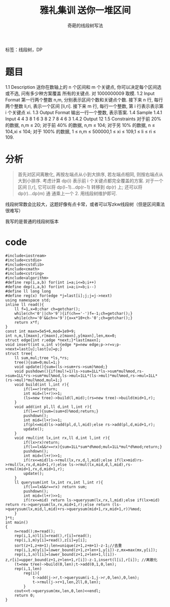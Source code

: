 ﻿---
title: 雅礼集训 送你一堆区间
subtitle: "奇葩的线段树写法"
tags: 
 - 数据结构-线段树
 - DP-杂题
grammar_cjkRuby: true
catalog: true
layout:  post
header-img: "img/header/P4.jpg"
preview-img: "/img/preview/P4.jpg"
---

标签：线段树，DP

# 题目

1.1 Description 
送你在数轴上的 n 个区间和 m 个关键点, 你可以决定每个区间选或不选, 问有多少种方案覆盖 所有的关键点. 对 1000000009 取模.
1.2 Input Format 
第一行两个整数 n,m, 分别表示区间个数和关键点个数. 接下来 n 行, 每行两个整数 li,ri, 表示一个区间 [li,ri]. 接下来 m 行, 每行一个整数, 第 i 行表示表示第 i 个关键点 xi.
1.3 Output Format 
输出一行一个整数, 表示答案.
1.4 Sample 
1.4.1 Input 
4 4 
3 8 
1 6 
3 8 
2 7 
8 4 
6 3
1.4.2 Output 
12
1.5 Constraints 
对于前 20% 的数据, n,m ≤ 20; 
对于前 40% 的数据, n,m ≤ 104; 
对于另 10% 的数据, n ≤ 104,xi ≤ 104; 
对于 100% 的数据, 1 ≤ n,m ≤ 500000,1 ≤ xi ≤ 109,1 ≤ li ≤ ri ≤ 109.

# 分析

> 首先对区间离散化, 再按左端点从小到大排序, 若左端点相同, 则按右端点从大到小排序. 考虑计算 dp(i) 表示前 i 个关键点都完全覆盖的方案. 对于一个区间 [l,r], 它可以将 dp(l−1)...dp(r−1) 转移到 dp(r) 上; 还可以将 dp(r)...dp(m) 通 通乘上一个 2. 用线段树维护即可.

线段树常数会比较大，这题好像有点卡常，或者可以写zkw线段树（但是区间乘法很难写）

我写的是普通的线段树版本

# code

```
#include<iostream>
#include<cstdio>
#include<cstdlib>
#include<cmath>
#include<cstring>
#include<algorithm>
#define rep(i,a,b) for(int i=a;i<=b;i++)
#define dep(i,a,b) for(int i=a;i>=b;i--)
#define ll long long
#define reg(x) for(edge *j=last[i];j;j=j->next)
using namespace std;
inline ll read(){
	ll f=1,x=0;char ch=getchar();
	while(ch<'0'||ch>'9'){if(ch=='-')f=-1;ch=getchar();}
	while(ch>='0'&&ch<='9'){x=x*10+ch-'0';ch=getchar();}
	return x*f;
}
const int maxn=5e5+6,mod=1e9+9;
int n,m,l[maxn],r[maxn],z[maxn],y[maxn],len,mx=0;
struct edge{int r;edge *next;}*last[maxn];
void insert(int u,int v){edge *p=new edge;p->r=v;p->next=last[u];last[u]=p;}
struct tree{
    ll sum,mul;tree *ls,*rs;
    tree(){sum=0;mul=1;}
    void update(){sum=(ls->sum+rs->sum)%mod;}
    void pushdown(){if(mul!=1)ls->sum=1LL*ls->sum*mul%mod,rs->sum=1LL*rs->sum*mul%mod,ls->mul=1LL*(ls->mul)*mul%mod,rs->mul=1LL*(rs->mul)*mul%mod,mul=1;}
    void build(int l,int r){
        if(l==r)return;
    	int mid=(l+r)>>1;
        (ls=new tree)->build(l,mid);(rs=new tree)->build(mid+1,r);
    }
    void add(int pl,ll d,int l,int r){
        if(l==r){sum=(sum+d)%mod;return;}
        pushdown();
        int mid=(l+r)>>1;
        if(pl<=mid)ls->add(pl,d,l,mid);else rs->add(pl,d,mid+1,r);
        update();
    }
    void rmul(int lx,int rx,ll d,int l,int r){
        if(lx>rx)return;
        if(l==lx&&r==rx){sum=1LL*sum*d%mod;mul=1LL*mul*d%mod;return;}
        pushdown();
        int mid=(l+r)>>1;
        if(rx<=mid)ls->rmul(lx,rx,d,l,mid);else if(lx>mid)rs->rmul(lx,rx,d,mid+1,r);else ls->rmul(lx,mid,d,l,mid),rs->rmul(mid+1,rx,d,mid+1,r); 
        update();
    }
    ll querysum(int lx,int rx,int l,int r){
        if(l==lx&&r==rx) return sum;
        pushdown();
        int mid=(l+r)>>1;
        if(rx<=mid) return ls->querysum(lx,rx,l,mid);else if(lx>mid) return rs->querysum(lx,rx,mid+1,r);else return (ls->querysum(lx,mid,l,mid)+rs->querysum(mid+1,rx,mid+1,r))%mod;
    }
}*t;
int main()
{
    n=read();m=read();
    rep(i,1,n)l[i]=read(),r[i]=read();
    rep(i,1,m)y[i]=read(),z[i]=y[i];
    sort(z+1,z+m+1);len=unique(z+1,z+m+1)-z-1;//去重 
    rep(i,1,m)y[i]=lower_bound(z+1,z+len+1,y[i])-z,mx=max(mx,y[i]);
    rep(i,1,n)l[i]=lower_bound(z+1,z+len+1,l[i])-z,r[i]=upper_bound(z+1,z+len+1,r[i])-z-1,insert(l[i],r[i]); //离散化 
    (t=new tree)->build(0,len);t->add(0,1,0,len);
    rep(i,1,len)
    	reg(i){
            t->add(j->r,t->querysum(i-1,j->r,0,len),0,len);
            t->rmul(j->r+1,len,2ll,0,len);
        }
    cout<<t->querysum(mx,len,0,len)<<endl;
    return 0;
}
```

